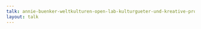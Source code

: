 ```yaml
---
talk: annie-buenker-weltkulturen-open-lab-kulturgueter-und-kreative-prozesse-fuer-den-public-domain
layout: talk
---
```

